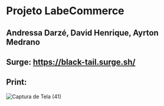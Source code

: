 # Projeto LabeCommerce
## Andressa Darzé, David Henrique, Ayrton Medrano
## Surge: https://black-tail.surge.sh/
## Print:

![Captura de Tela (41)](https://user-images.githubusercontent.com/98848860/174504338-df839ea0-da11-4b18-8d75-65151c8700de.png)
